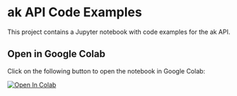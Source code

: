 # ak API Code Examples 

This project contains a Jupyter notebook with code examples for the ak API.

## Open in Google Colab

Click on the following button to open the notebook in Google Colab:

[![Open In Colab](https://colab.research.google.com/assets/colab-badge.svg)](https://colab.research.google.com/github/arztkonsultation/api-demos/blob/main/ak_Code_Beispiele.ipynb)

